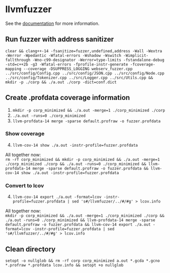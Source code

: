 # llvmfuzzer

See the [documentation](https://llvm.org/docs/LibFuzzer.html) for more information.

## Run fuzzer with address sanitizer

`clear && clang++-14 -fsanitize=fuzzer,undefined,address -Wall -Wextra -Werror -Wpedantic -Wfatal-errors -Wshadow -Wswitch -Wimplicit-fallthrough -Wno-c99-designator -Werror=type-limits -fstandalone-debug -std=c++2b -g3 -Wfatal-errors -fprofile-instr-generate -fcoverage-mapping --coverage -DSUPPRESS_LOGGING webserv_fuzzer.cpp ../src/config/Config.cpp ../src/config/JSON.cpp ../src/config/Node.cpp ../src/config/Tokenizer.cpp ../src/Logger.cpp ../src/Utils.cpp && mkdir -p ./corp && ./a.out ./corp -dict=conf.dict`

## Create .profdata coverage information

1. `mkdir -p corp_minimized && ./a.out -merge=1 ./corp_minimized ./corp`
2. `./a.out -runs=0 ./corp_minimized`
3. `llvm-profdata-14 merge -sparse default.profraw -o fuzzer.profdata`

### Show coverage

4. `llvm-cov-14 show ./a.out -instr-profile=fuzzer.profdata`

All together now:\
`rm -rf corp_minimized && mkdir -p corp_minimized && ./a.out -merge=1 ./corp_minimized ./corp && ./a.out -runs=0 ./corp_minimized && llvm-profdata-14 merge -sparse default.profraw -o fuzzer.profdata && llvm-cov-14 show ./a.out -instr-profile=fuzzer.profdata`

### Convert to lcov

4. `llvm-cov-14 export ./a.out -format=lcov -instr-profile=fuzzer.profdata | sed 's#/llvmfuzzer/../#/#g' > lcov.info`

All together now:\
`mkdir -p corp_minimized && ./a.out -merge=1 ./corp_minimized ./corp && ./a.out -runs=0 ./corp_minimized && llvm-profdata-14 merge -sparse default.profraw -o fuzzer.profdata && llvm-cov-14 export ./a.out -format=lcov -instr-profile=fuzzer.profdata | sed 's#/llvmfuzzer/../#/#g' > lcov.info`

## Clean directory

`setopt -o nullglob && rm -rf corp corp_minimized a.out *.gcda *.gcno *.profraw *.profdata lcov.info && setopt +o nullglob`
